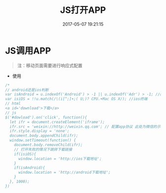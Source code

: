 ﻿---
title: JS打开APP
date: 2017-05-07 19:21:15
tags: 移动web开发
---

# JS调用APP
> 注：移动页面需要进行响应式配置
>

* 使用
```JavaScript
/*
// android还是ios判断
var isAndroid = u.indexOf('Android') > -1 || u.indexOf('Adr') > -1; //android终端
var isiOS = !!u.match(/\(i[^;]+;( U;)? CPU.+Mac OS X/); //ios终端
// html
<a id='download'>下载</a>
// js
$('#dowload').on('click', function(){
  let ifr = document.createElement('iframe');
  ifr.src = 'weixin://http://weixin.qq.com'; // 配置app协议 此处为微信的示例
  ifr.style.display = 'none';
  document.body.appendChild(ifr);
  window.setTimeout(function() {
    document.body.removeChild(ifr);
    // 打开失败的情况下跳转下载链接
    if(isiOS){
      window.location = 'http://ios下载地址';
    }
    if(isAndroid){
      window.location = 'http://android下载地址';
    }
  }, 1000);
})
```
